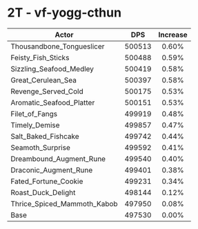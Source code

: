 # 2T - vf-yogg-cthun
| Actor | DPS | Increase |
|---|:---:|:---:|
|Thousandbone_Tongueslicer|500513|0.60%|
|Feisty_Fish_Sticks|500488|0.59%|
|Sizzling_Seafood_Medley|500419|0.58%|
|Great_Cerulean_Sea|500397|0.58%|
|Revenge_Served_Cold|500175|0.53%|
|Aromatic_Seafood_Platter|500151|0.53%|
|Filet_of_Fangs|499919|0.48%|
|Timely_Demise|499857|0.47%|
|Salt_Baked_Fishcake|499742|0.44%|
|Seamoth_Surprise|499592|0.41%|
|Dreambound_Augment_Rune|499540|0.40%|
|Draconic_Augment_Rune|499401|0.38%|
|Fated_Fortune_Cookie|499231|0.34%|
|Roast_Duck_Delight|498144|0.12%|
|Thrice_Spiced_Mammoth_Kabob|497950|0.08%|
|Base|497530|0.00%|
